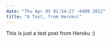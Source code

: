 ```yaml
---
date: "Thu Apr 05 01:54:27 -0400 2012"
title: "A Test, from Heroku!"
---
```


This is just a test post from Heroku :)
